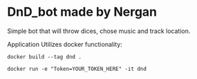 # DnD_bot made by Nergan

Simple bot that will throw dices, chose music and track location.

Application Utilizes docker functionality:

```
docker build --tag dnd .
```
```
docker run -e "Token=YOUR_TOKEN_HERE" -it dnd
```
